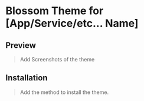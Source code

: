 # Blossom Theme for [App/Service/etc... Name]

## Preview
> Add Screenshots of the theme

## Installation
> Add the method to install the theme.
